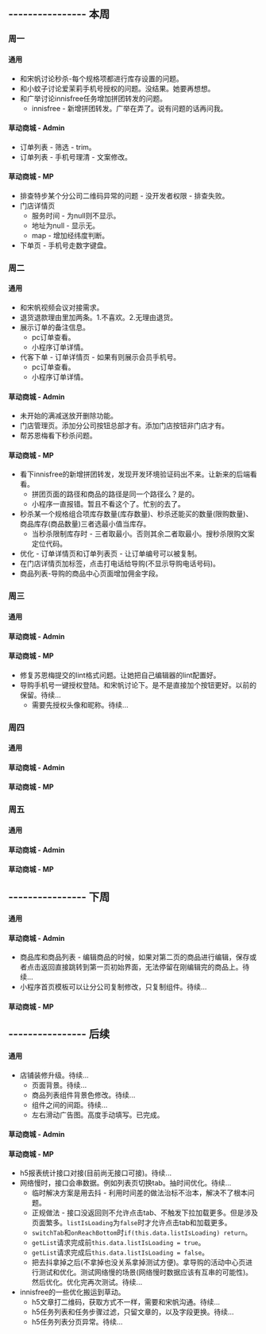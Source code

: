 ## ---------------- 本周

### 周一
#### 通用
* 和宋帆讨论秒杀-每个规格项都进行库存设置的问题。
* 和小蚊子讨论爱茉莉手机号授权的问题。没结果。她要再想想。
* 和广举讨论innisfree任务增加拼团转发的问题。
  - innisfree - 新增拼团转发。广举在弄了。说有问题的话再问我。
#### 草动商城 - Admin
* 订单列表 - 筛选 - trim。
* 订单列表 - 手机号理清 - 文案修改。
#### 草动商城 - MP
* 排查特步某个分公司二维码异常的问题 - 没开发者权限 - 排查失败。
* 门店详情页
  - 服务时间 - 为null则不显示。
  - 地址为null - 显示无。
  - map - 增加经纬度判断。
* 下单页 - 手机号走数字键盘。

### 周二
#### 通用
* 和宋帆视频会议对接需求。
* 退货退款理由里加两条。1.不喜欢。2.无理由退货。
* 展示订单的备注信息。
  - pc订单查看。
  - 小程序订单详情。
* 代客下单 - 订单详情页 - 如果有则展示会员手机号。
  - pc订单查看。
  - 小程序订单详情。
#### 草动商城 - Admin
* 未开始的满减送放开删除功能。
* 门店管理页。添加分公司按钮总部才有。添加门店按钮非门店才有。
* 帮苏恩梅看下秒杀问题。
#### 草动商城 - MP
* 看下innisfree的新增拼团转发，发现开发环境验证码出不来。让新来的后端看看。
  - 拼团页面的路径和商品的路径是同一个路径么？是的。
  - 小程序一直报错。暂且不看这个了。忙别的去了。
* 秒杀某一个规格组合项库存数量(库存数量)、秒杀还能买的数量(限购数量)、商品库存(商品数量)三者选最小值当库存。
  - 当秒杀限制库存时 - 三者取最小。否则其余二者取最小。搜秒杀限购文案定位代码。
* 优化 - 订单详情页和订单列表页 - 让订单编号可以被复制。
* 在门店详情页加标签，点击打电话给导购(不显示导购电话号码)。
* 商品列表-导购的商品中心页面增加佣金字段。

### 周三
#### 通用
#### 草动商城 - Admin
#### 草动商城 - MP
* 修复苏恩梅提交的lint格式问题。让她把自己编辑器的lint配置好。
* 导购手机号一键授权登陆。和宋帆讨论下。是不是直接加个按钮更好。以前的保留。待续...
  - 需要先授权头像和昵称。待续...

### 周四
#### 通用
#### 草动商城 - Admin
#### 草动商城 - MP

### 周五
#### 通用
#### 草动商城 - Admin
#### 草动商城 - MP

## ---------------- 下周
#### 通用
#### 草动商城 - Admin
* 商品库和商品列表 - 编辑商品的时候，如果对第二页的商品进行编辑，保存或者点击返回直接跳转到第一页初始界面，无法停留在刚编辑完的商品上。待续...
* 小程序首页模板可以让分公司复制修改，只复制组件。待续...
#### 草动商城 - MP

## ---------------- 后续
#### 通用
* 店铺装修升级。待续...
  - 页面背景。待续...
  - 商品列表组件背景色修改。待续...
  - 组件之间的间距。待续...
  - 左右滑动广告图。高度手动填写。已完成。
#### 草动商城 - Admin
#### 草动商城 - MP
* h5报表统计接口对接(目前尚无接口可接)。待续...
* 网络慢时，接口会串数据。例如列表页切换tab。抽时间优化。待续...
  - 临时解决方案是用去抖 - 利用时间差的做法治标不治本，解决不了根本问题。
  - 正规做法 - 接口没返回则不允许点击tab、不触发下拉加载更多。但是涉及页面繁多。`listIsLoading`为`false`时才允许点击tab和加载更多。
  - `switchTab`和`onReachBottom`时`if(this.data.listIsLoading) return`。
  - `getList`请求完成前`this.data.listIsLoading = true`。
  - `getList`请求完成后`this.data.listIsLoading = false`。
  - 把去抖拿掉之后(不拿掉也没关系拿掉测试方便)。拿导购的活动中心页进行测试和优化。测试网络慢的场景(网络慢时数据应该有互串的可能性)。然后优化。优化完再次测试。待续...
* innisfree的一些优化搬运到草动。
  - h5文章打二维码，获取方式不一样，需要和宋帆沟通。待续...
  - h5任务列表和任务步骤过滤，只留文章的，以及字段更换。待续...
  - h5任务列表分页异常。待续...
